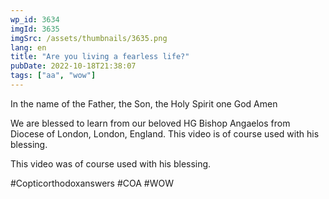 ```yaml
---
wp_id: 3634
imgId: 3635
imgSrc: /assets/thumbnails/3635.png
lang: en
title: "Are you living a fearless life?"
pubDate: 2022-10-18T21:38:07
tags: ["aa", "wow"]
---
```

<!-- page: 6 -->

<p>In the name of the Father, the Son, the Holy Spirit one God Amen </p>
<p>We are blessed to learn from our beloved HG Bishop Angaelos from Diocese of London, London, England. This video is of course used with his blessing.</p>
<p>This video was of course used with his blessing. </p>
<p>#Copticorthodoxanswers #COA #WOW</p>
